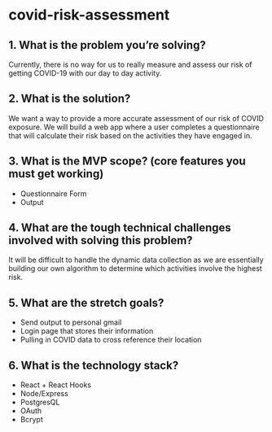# covid-risk-assessment

## 1. What is the problem you’re solving?

Currently, there is no way for us to really measure and assess our risk of getting COVID-19 with our day to day activity. 
## 2. What is the solution?
We want a way to provide a more accurate assessment of our risk of COVID exposure. We will build a web app where a user completes a questionnaire that will calculate their risk based on the activities they have engaged in. 

## 3. What is the MVP scope? (core features you must get working)
- Questionnaire Form 
- Output 

## 4. What are the tough technical challenges involved with solving this problem?
It will be difficult to handle the dynamic data collection as we are essentially building our own algorithm to determine which activities involve the highest risk. 

## 5. What are the stretch goals?
- Send output to personal gmail 
- Login page that stores their information 
- Pulling in COVID data to cross reference their location 

## 6. What is the technology stack?
- React + React Hooks
- Node/Express
- PostgresQL 
- OAuth 
- Bcrypt 
